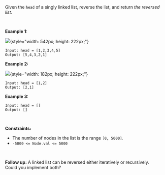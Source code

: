Given the `head` of a singly linked list, reverse the list, and return
*the reversed list*.

 

**Example 1:**

![](https://assets.leetcode.com/uploads/2021/02/19/rev1ex1.jpg){style="width: 542px; height: 222px;"}

    Input: head = [1,2,3,4,5]
    Output: [5,4,3,2,1]

**Example 2:**

![](https://assets.leetcode.com/uploads/2021/02/19/rev1ex2.jpg){style="width: 182px; height: 222px;"}

    Input: head = [1,2]
    Output: [2,1]

**Example 3:**

    Input: head = []
    Output: []

 

**Constraints:**

-   The number of nodes in the list is the range `[0, 5000]`.
-   `-5000 <= Node.val <= 5000`

 

**Follow up:** A linked list can be reversed either iteratively or
recursively. Could you implement both?
